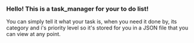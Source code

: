 ### Hello! This is a task_manager for your to do list!
You can simply tell it what your task is, when you need it done by, 
its category and i's priority level so it's stored for you in a JSON file that you can view at any point.
